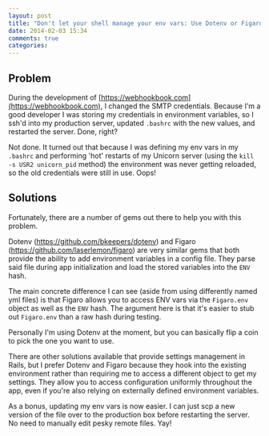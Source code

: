 ```yaml
---
layout: post
title: "Don't let your shell manage your env vars: Use Dotenv or Figaro instead"
date: 2014-02-03 15:34
comments: true
categories:
---
```


## Problem

During the development of [https://webhookbook.com](https://webhookbook.com), I changed the SMTP credentials. Because I'm a good developer I was storing my credentials in environment variables, so I ssh'd into my production server, updated `.bashrc` with the new values, and restarted the server. Done, right?

Not done. It turned out that because I was defining my env vars in my `.bashrc` and performing 'hot' restarts of my Unicorn server (using the `kill -s USR2 unicorn_pid` method) the environment was never getting reloaded, so the old credentials were still in use. Oops!

## Solutions

Fortunately, there are a number of gems out there to help you with this problem.

Dotenv (<https://github.com/bkeepers/dotenv>) and Figaro (<https://github.com/laserlemon/figaro>) are very similar gems that both provide the ability to add environment variables in a config file. They parse said file during app initialization and load the stored variables into the `ENV` hash.

The main concrete difference I can see (aside from using differently named yml files) is that Figaro allows you to access ENV vars via the `Figaro.env` object as well as the `ENV` hash. The argument here is that it's easier to stub out `Figaro.env` than a raw hash during testing.

Personally I'm using Dotenv at the moment, but you can basically flip a coin to pick the one you want to use.

There are other solutions available that provide settings management in Rails, but I prefer Dotenv and Figaro because they hook into the existing environment rather than requiring me to access a different object to get my settings. They allow you to access configuration uniformly throughout the app, even if you're also relying on externally defined environment variables.

As a bonus, updating my env vars is now easier. I can just scp a new version of the file over to the production box before restarting the server. No need to manually edit pesky remote files. Yay!
